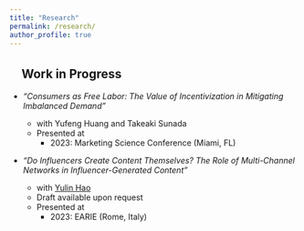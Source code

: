 ```yaml
---
title: "Research"
permalink: /research/
author_profile: true
---
```



## 　Work in Progress
* *“Consumers as Free Labor: The Value of Incentivization in Mitigating Imbalanced Demand”*
  * with Yufeng Huang and Takeaki Sunada
  * Presented at
    * 2023: Marketing Science Conference (Miami, FL)

* *“Do Influencers Create Content Themselves? The Role of Multi-Channel Networks in Influencer-Generated Content”*
  * with [Yulin Hao](https://www.yulinhao.net/home)
  * Draft available upon request
  * Presented at 
    * 2023: EARIE (Rome, Italy)
